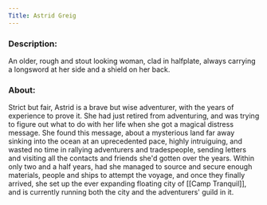 ```yaml
---
Title: Astrid Greig
---
```

### Description:
An older, rough and stout looking woman, clad in halfplate, always carrying a longsword at her side and a shield on her back.

### About:
Strict but fair, Astrid is a brave but wise adventurer, with the years of experience to prove it. She had just retired from adventuring, and was trying to figure out what to do with her life when she got a magical distress message. She found this message, about a mysterious land far away sinking into the ocean at an uprecedented pace, highly intruiguing, and wasted no time in rallying adventurers and tradespeople, sending letters and visiting all the contacts and friends she'd gotten over the years. Within only two and a half years, had she managed to source and secure enough materials, people and ships to attempt the voyage, and once they finally arrived, she set up the ever expanding floating city of [[Camp Tranquil]], and is currently running both the city and the adventurers' guild in it.